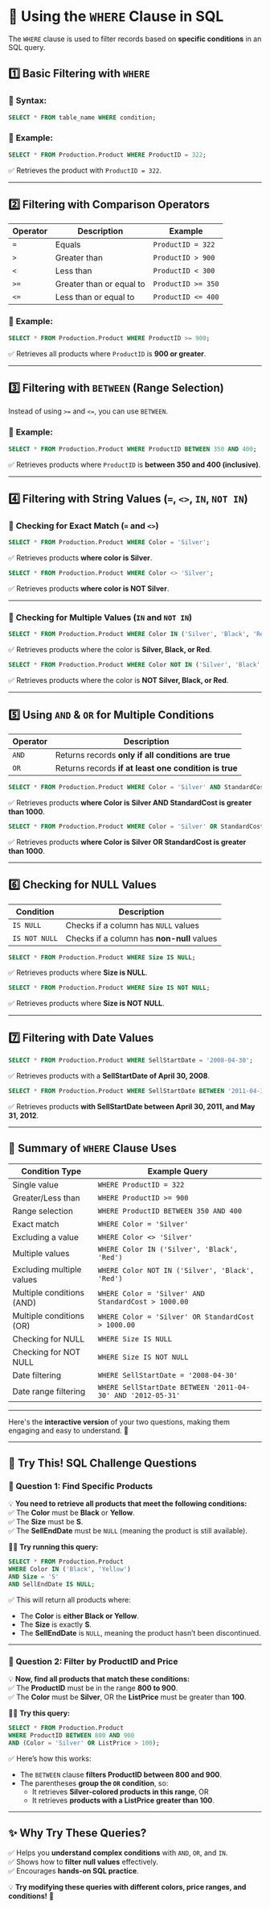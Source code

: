 

# **📌 Using the `WHERE` Clause in SQL**  

The `WHERE` clause is used to filter records based on **specific conditions** in an SQL query.  

## **1️⃣ Basic Filtering with `WHERE`**  
### 🔹 **Syntax:**  
```sql
SELECT * FROM table_name WHERE condition;
```

### 🔹 **Example:**  
```sql
SELECT * FROM Production.Product WHERE ProductID = 322;
```
✅ Retrieves the product with `ProductID = 322`.  

---

## **2️⃣ Filtering with Comparison Operators**  
| **Operator** | **Description** | **Example** |
|-------------|----------------|------------|
| `=`  | Equals | `ProductID = 322` |
| `>`  | Greater than | `ProductID > 900` |
| `<`  | Less than | `ProductID < 300` |
| `>=` | Greater than or equal to | `ProductID >= 350` |
| `<=` | Less than or equal to | `ProductID <= 400` |

### 🔹 **Example:**  
```sql
SELECT * FROM Production.Product WHERE ProductID >= 900;
```
✅ Retrieves all products where `ProductID` is **900 or greater**.  

---

## **3️⃣ Filtering with `BETWEEN` (Range Selection)**  
Instead of using `>=` and `<=`, you can use `BETWEEN`.  

### 🔹 **Example:**  
```sql
SELECT * FROM Production.Product WHERE ProductID BETWEEN 350 AND 400;
```
✅ Retrieves products where `ProductID` is **between 350 and 400 (inclusive)**.  

---

## **4️⃣ Filtering with String Values (`=`, `<>`, `IN`, `NOT IN`)**  

### 🔹 **Checking for Exact Match (`=` and `<>`)**  
```sql
SELECT * FROM Production.Product WHERE Color = 'Silver';
```
✅ Retrieves products **where color is Silver**.  

```sql
SELECT * FROM Production.Product WHERE Color <> 'Silver';
```
✅ Retrieves products **where color is NOT Silver**.  

---

### 🔹 **Checking for Multiple Values (`IN` and `NOT IN`)**  
```sql
SELECT * FROM Production.Product WHERE Color IN ('Silver', 'Black', 'Red');
```
✅ Retrieves products where the color is **Silver, Black, or Red**.  

```sql
SELECT * FROM Production.Product WHERE Color NOT IN ('Silver', 'Black', 'Red');
```
✅ Retrieves products where the color is **NOT Silver, Black, or Red**.  

---

## **5️⃣ Using `AND` & `OR` for Multiple Conditions**  
| **Operator** | **Description** |
|-------------|----------------|
| `AND` | Returns records **only if all conditions are true** |
| `OR` | Returns records **if at least one condition is true** |

```sql
SELECT * FROM Production.Product WHERE Color = 'Silver' AND StandardCost > 1000.00;
```
✅ Retrieves products **where Color is Silver AND StandardCost is greater than 1000**.  

```sql
SELECT * FROM Production.Product WHERE Color = 'Silver' OR StandardCost > 1000.00;
```
✅ Retrieves products **where Color is Silver OR StandardCost is greater than 1000**.  

---

## **6️⃣ Checking for NULL Values**  
| **Condition** | **Description** |
|-------------|----------------|
| `IS NULL` | Checks if a column has `NULL` values |
| `IS NOT NULL` | Checks if a column has **non-null** values |

```sql
SELECT * FROM Production.Product WHERE Size IS NULL;
```
✅ Retrieves products where **Size is NULL**.  

```sql
SELECT * FROM Production.Product WHERE Size IS NOT NULL;
```
✅ Retrieves products where **Size is NOT NULL**.  

---

## **7️⃣ Filtering with Date Values**  
```sql
SELECT * FROM Production.Product WHERE SellStartDate = '2008-04-30';
```
✅ Retrieves products with a **SellStartDate of April 30, 2008**.  

```sql
SELECT * FROM Production.Product WHERE SellStartDate BETWEEN '2011-04-30' AND '2012-05-31';
```
✅ Retrieves products **with SellStartDate between April 30, 2011, and May 31, 2012**.  

---

## **📌 Summary of `WHERE` Clause Uses**  
| **Condition Type** | **Example Query** |
|--------------------|------------------|
| Single value | `WHERE ProductID = 322` |
| Greater/Less than | `WHERE ProductID >= 900` |
| Range selection | `WHERE ProductID BETWEEN 350 AND 400` |
| Exact match | `WHERE Color = 'Silver'` |
| Excluding a value | `WHERE Color <> 'Silver'` |
| Multiple values | `WHERE Color IN ('Silver', 'Black', 'Red')` |
| Excluding multiple values | `WHERE Color NOT IN ('Silver', 'Black', 'Red')` |
| Multiple conditions (AND) | `WHERE Color = 'Silver' AND StandardCost > 1000.00` |
| Multiple conditions (OR) | `WHERE Color = 'Silver' OR StandardCost > 1000.00` |
| Checking for NULL | `WHERE Size IS NULL` |
| Checking for NOT NULL | `WHERE Size IS NOT NULL` |
| Date filtering | `WHERE SellStartDate = '2008-04-30'` |
| Date range filtering | `WHERE SellStartDate BETWEEN '2011-04-30' AND '2012-05-31'` |

---

Here's the **interactive version** of your two questions, making them engaging and easy to understand. 🚀  

---

## **🧩 Try This! SQL Challenge Questions**  

### **🔹 Question 1: Find Specific Products**
💡 **You need to retrieve all products that meet the following conditions:**  
✅ The **Color** must be **Black** or **Yellow**.  
✅ The **Size** must be **S**.  
✅ The **SellEndDate** must be `NULL` (meaning the product is still available).  

👨‍💻 **Try running this query:**  
```sql
SELECT * FROM Production.Product 
WHERE Color IN ('Black', 'Yellow') 
AND Size = 'S' 
AND SellEndDate IS NULL;
```
✅ This will return all products where:  
- The **Color** is **either Black or Yellow**.  
- The **Size** is exactly **S**.  
- The **SellEndDate** is `NULL`, meaning the product hasn’t been discontinued.  

---

### **🔹 Question 2: Filter by ProductID and Price**
💡 **Now, find all products that match these conditions:**  
✅ The **ProductID** must be in the range **800 to 900**.  
✅ The **Color** must be **Silver**, OR the **ListPrice** must be greater than **100**.  

👨‍💻 **Try this query:**  
```sql
SELECT * FROM Production.Product 
WHERE ProductID BETWEEN 800 AND 900 
AND (Color = 'Silver' OR ListPrice > 100);
```
✅ Here’s how this works:  
- The `BETWEEN` clause **filters ProductID between 800 and 900**.  
- The parentheses **group the `OR` condition**, so:  
  - It retrieves **Silver-colored products in this range**, OR  
  - It retrieves **products with a ListPrice greater than 100**.  

---

## **✨ Why Try These Queries?**
✅ Helps you **understand complex conditions** with `AND`, `OR`, and `IN`.  
✅ Shows how to **filter null values** effectively.  
✅ Encourages **hands-on SQL practice**.  

💡 **Try modifying these queries with different colors, price ranges, and conditions!** 🚀
